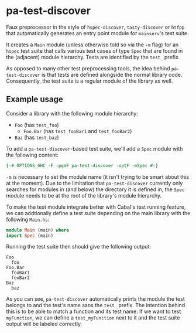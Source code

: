 # pa-test-discover

Faux preprocessor in the style of `hspec-discover`, `tasty-discover` or `htfpp`
that automatically generates an entry point module for `mainserv`'s test suite.

It creates a `Main` module (unless otherwise told so via the `-m` flag) for an
`hspec` test suite that calls various test cases of type `Spec` that are found
in the (adjacent) module hierarchy. Tests are identified by the `test_` prefix.

As opposed to many other test preprocessing tools, the idea behind
`pa-test-discover` is that tests are defined alongside the normal library code.
Consequently, the test suite is a regular module of the library as well.

## Example usage

Consider a library with the following module hierarchy:

- `Foo` (has `test_foo`)
  - `Foo.Bar` (has `test_fooBar1` and `test_fooBar2`)
- `Baz` (has `test_baz`)

To add a `pa-test-discover`-based test suite, we'll add a `Spec` module with the
following content:

```haskell
{-# OPTIONS_GHC -F -pgmF pa-test-discover -optF -mSpec #-}
```

`-m` is necessary to set the module name (it isn't trying to be smart about this
at the moment). Due to the limitation that `pa-test-discover` currently only
searches for modules in (and below) the directory it is defined in, the `Spec`
module needs to be at the root of the library's module hierarchy.

To make the test module integrate better with Cabal's test running feature, we
can addtionally define a test suite depending on the main library with the
following `Main.hs`:

```haskell
module Main (main) where
import Spec (main)
```

Running the test suite then should give the following output:

```
Foo
  foo
Foo.Bar
  fooBar1
  fooBar2
Baz
  baz
```

As you can see, `pa-test-discover` automatically prints the module the test
belongs to and the test's name sans the `test_` prefix. The intention behind
this is to be able to match a function and its test name: If we want to test
`myFunction`, we can define a `test_myFunction` next to it and the test suite
output will be labeled correctly.
